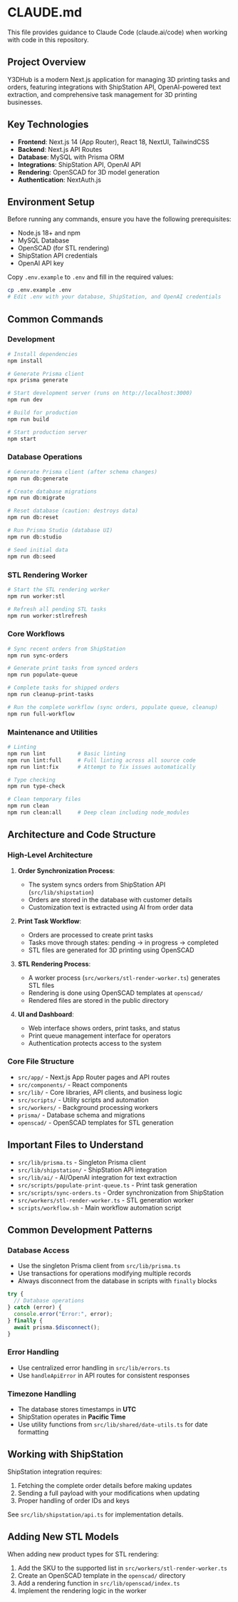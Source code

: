 # CLAUDE.md

This file provides guidance to Claude Code (claude.ai/code) when working with code in this repository.

## Project Overview

Y3DHub is a modern Next.js application for managing 3D printing tasks and orders, featuring integrations with ShipStation API, OpenAI-powered text extraction, and comprehensive task management for 3D printing businesses.

## Key Technologies

- **Frontend**: Next.js 14 (App Router), React 18, NextUI, TailwindCSS
- **Backend**: Next.js API Routes
- **Database**: MySQL with Prisma ORM
- **Integrations**: ShipStation API, OpenAI API
- **Rendering**: OpenSCAD for 3D model generation
- **Authentication**: NextAuth.js

## Environment Setup

Before running any commands, ensure you have the following prerequisites:
- Node.js 18+ and npm
- MySQL Database
- OpenSCAD (for STL rendering)
- ShipStation API credentials
- OpenAI API key

Copy `.env.example` to `.env` and fill in the required values:
```bash
cp .env.example .env
# Edit .env with your database, ShipStation, and OpenAI credentials
```

## Common Commands

### Development

```bash
# Install dependencies
npm install

# Generate Prisma client
npx prisma generate

# Start development server (runs on http://localhost:3000)
npm run dev

# Build for production
npm run build

# Start production server
npm start
```

### Database Operations

```bash
# Generate Prisma client (after schema changes)
npm run db:generate

# Create database migrations
npm run db:migrate

# Reset database (caution: destroys data)
npm run db:reset

# Run Prisma Studio (database UI)
npm run db:studio

# Seed initial data
npm run db:seed
```

### STL Rendering Worker

```bash
# Start the STL rendering worker
npm run worker:stl

# Refresh all pending STL tasks
npm run worker:stlrefresh
```

### Core Workflows

```bash
# Sync recent orders from ShipStation
npm run sync-orders

# Generate print tasks from synced orders
npm run populate-queue

# Complete tasks for shipped orders
npm run cleanup-print-tasks

# Run the complete workflow (sync orders, populate queue, cleanup)
npm run full-workflow
```

### Maintenance and Utilities

```bash
# Linting
npm run lint          # Basic linting
npm run lint:full     # Full linting across all source code
npm run lint:fix      # Attempt to fix issues automatically

# Type checking
npm run type-check

# Clean temporary files
npm run clean
npm run clean:all     # Deep clean including node_modules
```

## Architecture and Code Structure

### High-Level Architecture

1. **Order Synchronization Process**:
   - The system syncs orders from ShipStation API (`src/lib/shipstation`)
   - Orders are stored in the database with customer details
   - Customization text is extracted using AI from order data

2. **Print Task Workflow**:
   - Orders are processed to create print tasks
   - Tasks move through states: pending → in progress → completed
   - STL files are generated for 3D printing using OpenSCAD

3. **STL Rendering Process**:
   - A worker process (`src/workers/stl-render-worker.ts`) generates STL files
   - Rendering is done using OpenSCAD templates at `openscad/`
   - Rendered files are stored in the public directory

4. **UI and Dashboard**:
   - Web interface shows orders, print tasks, and status
   - Print queue management interface for operators
   - Authentication protects access to the system

### Core File Structure

- `src/app/` - Next.js App Router pages and API routes
- `src/components/` - React components
- `src/lib/` - Core libraries, API clients, and business logic
- `src/scripts/` - Utility scripts and automation
- `src/workers/` - Background processing workers
- `prisma/` - Database schema and migrations
- `openscad/` - OpenSCAD templates for STL generation

## Important Files to Understand

- `src/lib/prisma.ts` - Singleton Prisma client
- `src/lib/shipstation/` - ShipStation API integration
- `src/lib/ai/` - AI/OpenAI integration for text extraction
- `src/scripts/populate-print-queue.ts` - Print task generation
- `src/scripts/sync-orders.ts` - Order synchronization from ShipStation
- `src/workers/stl-render-worker.ts` - STL generation worker
- `scripts/workflow.sh` - Main workflow automation script

## Common Development Patterns

### Database Access

- Use the singleton Prisma client from `src/lib/prisma.ts`
- Use transactions for operations modifying multiple records
- Always disconnect from the database in scripts with `finally` blocks

```typescript
try {
  // Database operations
} catch (error) {
  console.error("Error:", error);
} finally {
  await prisma.$disconnect();
}
```

### Error Handling

- Use centralized error handling in `src/lib/errors.ts`
- Use `handleApiError` in API routes for consistent responses

### Timezone Handling

- The database stores timestamps in **UTC**
- ShipStation operates in **Pacific Time**
- Use utility functions from `src/lib/shared/date-utils.ts` for date formatting

## Working with ShipStation

ShipStation integration requires:

1. Fetching the complete order details before making updates
2. Sending a full payload with your modifications when updating
3. Proper handling of order IDs and keys

See `src/lib/shipstation/api.ts` for implementation details.

## Adding New STL Models

When adding new product types for STL rendering:

1. Add the SKU to the supported list in `src/workers/stl-render-worker.ts`
2. Create an OpenSCAD template in the `openscad/` directory
3. Add a rendering function in `src/lib/openscad/index.ts`
4. Implement the rendering logic in the worker